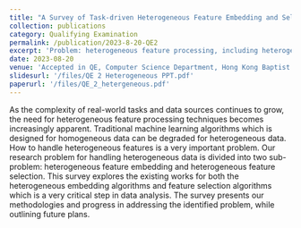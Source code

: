 ```yaml
---
title: "A Survey of Task-driven Heterogeneous Feature Embedding and Selection"
collection: publications
category: Qualifying Examination
permalink: /publication/2023-8-20-QE2
excerpt: 'Problem: heterogeneous feature processing, including heterogeneous feature embedding and heterogeneous feature selection.'
date: 2023-08-20
venue: 'Accepted in QE, Computer Science Department, Hong Kong Baptist University'
slidesurl: '/files/QE 2 Heterogeneous PPT.pdf'
paperurl: '/files/QE_2_hetergeneous.pdf'
---
```


As the complexity of real-world tasks and data sources continues to grow, the need for heterogeneous feature processing techniques becomes increasingly apparent. Traditional machine learning algorithms which is designed for homogeneous data can be degraded for heterogeneous data. How to handle heterogeneous features is a very important problem. Our research problem for handling heterogeneous data is divided into two sub-problem: heterogeneous feature embedding and heterogeneous feature selection. This survey explores the existing works for both the heterogeneous embedding algorithms and feature selection algorithms which is a very critical step in data analysis. The survey presents our methodologies and progress in addressing the identified problem, while outlining future plans.

